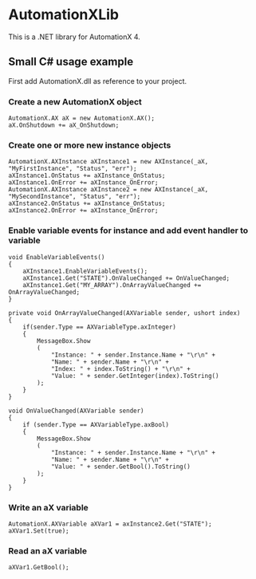 AutomationXLib
==============

This is a .NET library for AutomationX 4.

Small C# usage example
-------------------

First add AutomationX.dll as reference to your project.

### Create a new AutomationX object

```
AutomationX.AX aX = new AutomationX.AX();
aX.OnShutdown += aX_OnShutdown;
```

### Create one or more new instance objects
```
AutomationX.AXInstance aXInstance1 = new AXInstance(_aX, "MyFirstInstance", "Status", "err");
aXInstance1.OnStatus += aXInstance_OnStatus;
aXInstance1.OnError += aXInstance_OnError;
AutomationX.AXInstance aXInstance2 = new AXInstance(_aX, "MySecondInstance", "Status", "err");
aXInstance2.OnStatus += aXInstance_OnStatus;
aXInstance2.OnError += aXInstance_OnError;
```

### Enable variable events for instance and add event handler to variable
```
void EnableVariableEvents()
{
	aXInstance1.EnableVariableEvents();
	aXInstance1.Get("STATE").OnValueChanged += OnValueChanged;
	aXInstance1.Get("MY_ARRAY").OnArrayValueChanged += OnArrayValueChanged;
}

private void OnArrayValueChanged(AXVariable sender, ushort index)
{
	if(sender.Type == AXVariableType.axInteger)
	{
		MessageBox.Show
		(
			"Instance: " + sender.Instance.Name + "\r\n" + 
			"Name: " + sender.Name + "\r\n" + 
			"Index: " + index.ToString() + "\r\n" +
			"Value: " + sender.GetInteger(index).ToString()
		);
	}
}

void OnValueChanged(AXVariable sender)
{
	if (sender.Type == AXVariableType.axBool)
	{
		MessageBox.Show
		(
			"Instance: " + sender.Instance.Name + "\r\n" +
			"Name: " + sender.Name + "\r\n" +
			"Value: " + sender.GetBool().ToString()
		);
	}
}
```

### Write an aX variable
```
AutomationX.AXVariable aXVar1 = axInstance2.Get("STATE");
aXVar1.Set(true);
```

### Read an aX variable

```
aXVar1.GetBool();
```